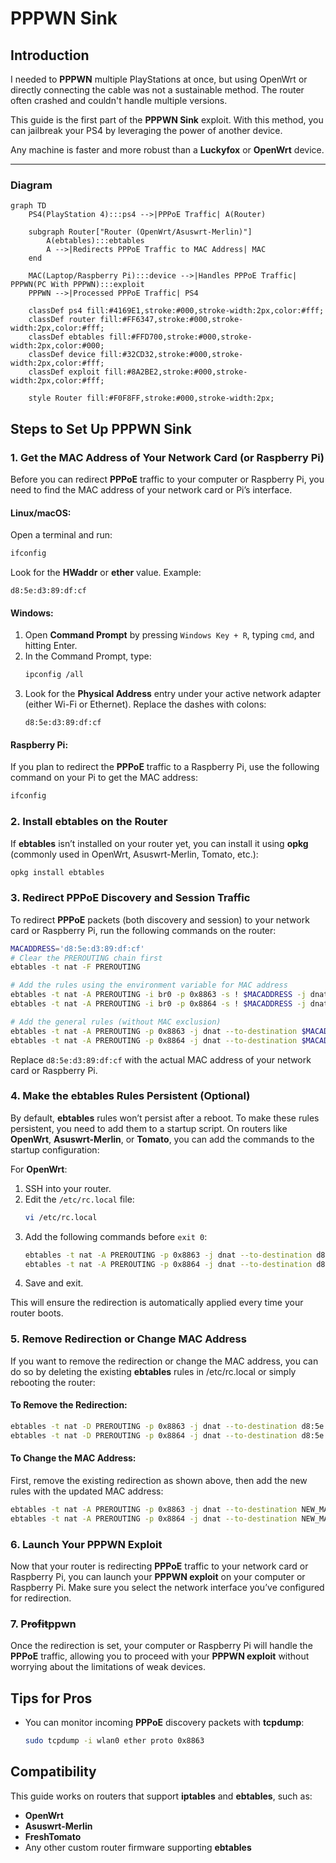 # PPPWN Sink

## Introduction

I needed to **PPPWN** multiple PlayStations at once, but using OpenWrt or directly connecting the cable was not a sustainable method. 
The router often crashed and couldn't handle multiple versions. 

This guide is the first part of the **PPPWN Sink** exploit. With this method, you can jailbreak your PS4 by leveraging the power of another device.

Any machine is faster and more robust than a **Luckyfox** or **OpenWrt** device.

---

### Diagram
```mermaid
graph TD
    PS4(PlayStation 4):::ps4 -->|PPPoE Traffic| A(Router)
    
    subgraph Router["Router (OpenWrt/Asuswrt-Merlin)"]
        A(ebtables):::ebtables
        A -->|Redirects PPPoE Traffic to MAC Address| MAC
    end
    
    MAC(Laptop/Raspberry Pi):::device -->|Handles PPPoE Traffic| PPPWN(PC With PPPWN):::exploit
    PPPWN -->|Processed PPPoE Traffic| PS4

    classDef ps4 fill:#4169E1,stroke:#000,stroke-width:2px,color:#fff;
    classDef router fill:#FF6347,stroke:#000,stroke-width:2px,color:#fff;
    classDef ebtables fill:#FFD700,stroke:#000,stroke-width:2px,color:#000;
    classDef device fill:#32CD32,stroke:#000,stroke-width:2px,color:#fff;
    classDef exploit fill:#8A2BE2,stroke:#000,stroke-width:2px,color:#fff;
    
    style Router fill:#F0F8FF,stroke:#000,stroke-width:2px;
```

## Steps to Set Up PPPWN Sink

### 1. Get the MAC Address of Your Network Card (or Raspberry Pi)

Before you can redirect **PPPoE** traffic to your computer or Raspberry Pi, you need to find the MAC address of your network card or Pi’s interface.

#### Linux/macOS:
Open a terminal and run:
```bash
ifconfig
```
Look for the **HWaddr** or **ether** value. Example:
```
d8:5e:d3:89:df:cf
```

#### Windows:
1. Open **Command Prompt** by pressing `Windows Key + R`, typing `cmd`, and hitting Enter.
2. In the Command Prompt, type:
   ```bash
   ipconfig /all
   ```
3. Look for the **Physical Address** entry under your active network adapter (either Wi-Fi or Ethernet). Replace the dashes with colons:
   ```
   d8:5e:d3:89:df:cf
   ```

#### Raspberry Pi:
If you plan to redirect the **PPPoE** traffic to a Raspberry Pi, use the following command on your Pi to get the MAC address:
```bash
ifconfig
```

### 2. Install ebtables on the Router

If **ebtables** isn’t installed on your router yet, you can install it using **opkg** (commonly used in OpenWrt, Asuswrt-Merlin, Tomato, etc.):

```bash
opkg install ebtables
```

### 3. Redirect PPPoE Discovery and Session Traffic

To redirect **PPPoE** packets (both discovery and session) to your network card or Raspberry Pi, run the following commands on the router:

```bash
MACADDRESS='d8:5e:d3:89:df:cf'
# Clear the PREROUTING chain first
ebtables -t nat -F PREROUTING

# Add the rules using the environment variable for MAC address
ebtables -t nat -A PREROUTING -i br0 -p 0x8863 -s ! $MACADDRESS -j dnat --to-destination $MACADDRESS
ebtables -t nat -A PREROUTING -i br0 -p 0x8864 -s ! $MACADDRESS -j dnat --to-destination $MACADDRESS

# Add the general rules (without MAC exclusion)
ebtables -t nat -A PREROUTING -p 0x8863 -j dnat --to-destination $MACADDRESS
ebtables -t nat -A PREROUTING -p 0x8864 -j dnat --to-destination $MACADDRESS

```

Replace `d8:5e:d3:89:df:cf` with the actual MAC address of your network card or Raspberry Pi.

### 4. Make the ebtables Rules Persistent (Optional)

By default, **ebtables** rules won’t persist after a reboot. To make these rules persistent, you need to add them to a startup script. On routers like **OpenWrt**, **Asuswrt-Merlin**, or **Tomato**, you can add the commands to the startup configuration:

For **OpenWrt**:
1. SSH into your router.
2. Edit the `/etc/rc.local` file:
   ```bash
   vi /etc/rc.local
   ```
3. Add the following commands before `exit 0`:
   ```bash
   ebtables -t nat -A PREROUTING -p 0x8863 -j dnat --to-destination d8:5e:d3:89:df:cf
   ebtables -t nat -A PREROUTING -p 0x8864 -j dnat --to-destination d8:5e:d3:89:df:cf
   ```
4. Save and exit.

This will ensure the redirection is automatically applied every time your router boots.

### 5. Remove Redirection or Change MAC Address

If you want to remove the redirection or change the MAC address, you can do so by deleting the existing **ebtables** rules in /etc/rc.local or simply rebooting the router:

#### To Remove the Redirection:
```bash
ebtables -t nat -D PREROUTING -p 0x8863 -j dnat --to-destination d8:5e:d3:89:df:cf
ebtables -t nat -D PREROUTING -p 0x8864 -j dnat --to-destination d8:5e:d3:89:df:cf
```

#### To Change the MAC Address:
First, remove the existing redirection as shown above, then add the new rules with the updated MAC address:
```bash
ebtables -t nat -A PREROUTING -p 0x8863 -j dnat --to-destination NEW_MAC_ADDRESS
ebtables -t nat -A PREROUTING -p 0x8864 -j dnat --to-destination NEW_MAC_ADDRESS
```

### 6. Launch Your PPPWN Exploit

Now that your router is redirecting **PPPoE** traffic to your network card or Raspberry Pi, you can launch your **PPPWN exploit** on your computer or Raspberry Pi. Make sure you select the network interface you’ve configured for redirection.

### 7. P~~rofit~~ppwn

Once the redirection is set, your computer or Raspberry Pi will handle the **PPPoE** traffic, allowing you to proceed with your **PPPWN exploit** without worrying about the limitations of weak devices. 

## Tips for Pros

- You can monitor incoming **PPPoE** discovery packets with **tcpdump**:
   ```bash
   sudo tcpdump -i wlan0 ether proto 0x8863
   ```

## Compatibility

This guide works on routers that support **iptables** and **ebtables**, such as:
- **OpenWrt**
- **Asuswrt-Merlin**
- **FreshTomato**
- Any other custom router firmware supporting **ebtables**
